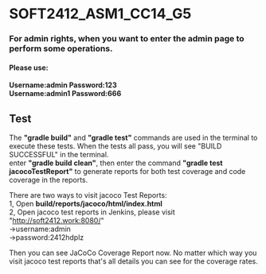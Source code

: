 # SOFT2412_ASM1_CC14_G5

### For admin rights, when you want to enter the admin page to perform some operations.
#### Please use:
 **Username:admin Password:123**  
 **Username:admin1 Password:666**

## Test
The **"gradle build"** and **"gradle test"** commands are used in the terminal to execute these tests.
When the tests all pass, you will see "BUILD SUCCESSFUL" in the terminal.  
enter **"gradle build clean"**, then enter the command **"gradle test jacocoTestReport"** to generate reports for both test coverage and code coverage in the reports.

There are two ways to visit jacoco Test Reports:  
1, Open **build/reports/jacoco/html/index.html**   
2, Open jacoco test reports in Jenkins, please visit "http://soft2412.work:8080/"  
->username:admin  
->password:2412hdplz

Then you can see JaCoCo Coverage Report now. No matter which way you visit jacoco test reports that's all details you can see for the coverage rates.

